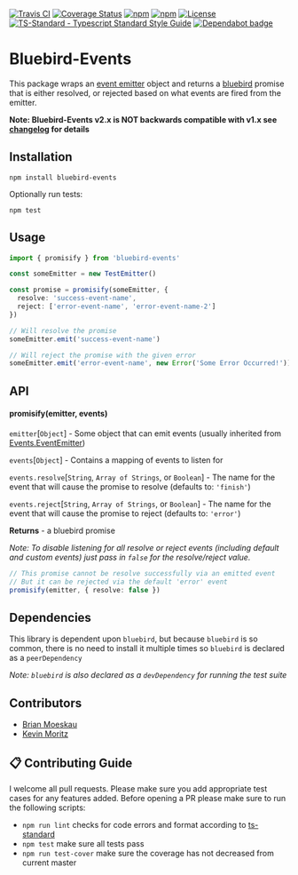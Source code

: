 [![Travis CI](https://img.shields.io/travis/toddbluhm/bluebird-events.svg)](https://travis-ci.org/toddbluhm/bluebird-events)
[![Coverage Status](https://badgen.net/coveralls/c/github/toddbluhm/bluebird-events)](https://coveralls.io/github/toddbluhm/bluebird-events?branch=master)
[![npm](https://badgen.net/npm/v/bluebird-events)](https://www.npmjs.com/package/bluebird-events)
[![npm](https://badgen.net/npm/dm/bluebird-events)](https://www.npmjs.com/package/bluebird-events)
[![License](https://badgen.net/github/license/toddbluhm/bluebird-events)](https://github.com/toddbluhm/bluebird-events/blob/master/LICENSE)
[![TS-Standard - Typescript Standard Style Guide](https://badgen.net/badge/code%20style/ts-standard/blue?icon=typescript)](https://github.com/toddbluhm/ts-standard)
[![Dependabot badge](https://badgen.net/dependabot/toddbluhm/bluebird-events?icon=dependabot)](https://dependabot.com/)

# Bluebird-Events

This package wraps an [event emitter](https://nodejs.org/api/events.html#events_class_events_eventemitter)
object and returns a [bluebird](https://github.com/petkaantonov/bluebird) promise that is either resolved,
or rejected based on what events are fired from the emitter.

**Note: Bluebird-Events v2.x is NOT backwards compatible with v1.x see
[changelog](https://github.com/toddbluhm/bluebird-events/blob/master/CHANGELOG.md) for details**

## Installation

`npm install bluebird-events`

Optionally run tests:

`npm test`

## Usage

```ts
import { promisify } from 'bluebird-events'

const someEmitter = new TestEmitter()

const promise = promisify(someEmitter, {
  resolve: 'success-event-name',
  reject: ['error-event-name', 'error-event-name-2']
})

// Will resolve the promise
someEmitter.emit('success-event-name')

// Will reject the promise with the given error
someEmitter.emit('error-event-name', new Error('Some Error Occurred!'))
```

## API

#### promisify(emitter, events)

`emitter`[`Object`] - Some object that can emit events (usually inherited from 
[Events.EventEmitter](https://nodejs.org/api/events.html#events_class_events_eventemitter))

`events`[`Object`] - Contains a mapping of events to listen for

`events.resolve`[`String`, `Array of Strings`, or `Boolean`] - The name for the event that will
cause the promise to resolve (defaults to: `'finish'`)

`events.reject`[`String`, `Array of Strings`, or `Boolean`] - The name for the event that will
cause the promise to reject (defaults to: `'error'`)

**Returns** - a bluebird promise

*Note: To disable listening for all resolve or reject events (including default and custom events)
just pass in `false` for the resolve/reject value.*

```ts
// This promise cannot be resolve successfully via an emitted event
// But it can be rejected via the default 'error' event
promisify(emitter, { resolve: false })
```

## Dependencies

This library is dependent upon `bluebird`, but because `bluebird` is so common, there is no need to
install it multiple times so `bluebird` is declared as a `peerDependency`

*Note: `bluebird` is also declared as a `devDependency` for running the test suite*

## Contributors

- [Brian Moeskau](https://github.com/bmoeskau)
- [Kevin Moritz](https://github.com/mayorbyrne)

## 📋 Contributing Guide

I welcome all pull requests. Please make sure you add appropriate test cases for any features
added. Before opening a PR please make sure to run the following scripts:

- `npm run lint` checks for code errors and format according to [ts-standard](https://github.com/toddbluhm/ts-standard)
- `npm test` make sure all tests pass
- `npm run test-cover` make sure the coverage has not decreased from current master
